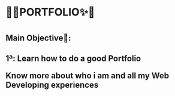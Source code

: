 <h1>📁✨PORTFOLIO✨📁<h1>

<h2>Main Objective🎯:<h2>

1ª: Learn how to do a good Portfolio

Know more about who i am and all my Web Developing experiences

